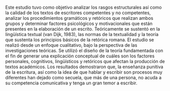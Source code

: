 Este estudio tuvo como objetivo analizar los rasgos estructurales así como la calidad de los textos de escritores
 competentes y no competentes, analizar los procedimientos gramáticos y retóricos que realizan ambos grupos  y 
 determinar factores psicológicos y motivacionales que están presentes en la elaboración de un escrito. Teóricamente 
 se sustentó en la lingüística textual (van Dijk, 1983), las normas de la textualidad y la teoría que sustenta los 
 principios básicos de la retórica romana. El estudio se realizó desde un enfoque cualitativo, bajo la perspectiva de 
 las investigaciones teóricas. Se utilizó el diseño de la teoría fundamentada con el fin de generar una explicación 
 conceptual de cuáles son los factores personales, cognitivos, lingüísticos y retóricos que afectan la producción de 
 textos académicos. Los resultados demostraron  que, la enseñanza  punitiva de  la escritura, así como la idea de que 
 hablar y escribir son procesos muy diferentes han dejado como secuela, que más de una persona, no acuda a su 
 competencia comunicativa y tenga un gran temor a escribir.